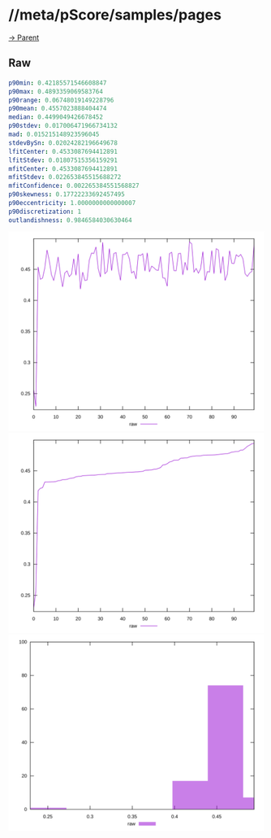 
# //meta/pScore/samples/pages

[→ Parent](../..)


## Raw


```yaml
p90min: 0.42185571546608847
p90max: 0.4893359069583764
p90range: 0.06748019149228796
p90mean: 0.4557023888404474
median: 0.4499049426678452
p90stdev: 0.017006471966734132
mad: 0.015215148923596045
stdevBySn: 0.02024282196649678
lfitCenter: 0.4533087694412891
lfitStdev: 0.01807515356159291
mfitCenter: 0.4533087694412891
mfitStdev: 0.022653845515688272
mfitConfidence: 0.002265384551568827
p90skewness: 0.17722233692457495
p90eccentricity: 1.0000000000000007
p90discretization: 1
outlandishness: 0.9846584030630464

```

![PLOT: raw-values](./raw/values.svg)![PLOT: raw-sorted](./raw/sorted.svg)![PLOT: raw-histogram](./raw/histogram.svg)